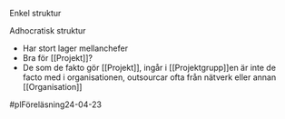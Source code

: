 
Enkel struktur

Adhocratisk struktur
- Har stort lager mellanchefer
- Bra för [[Projekt]]?
- De som de fakto gör [[Projekt]], ingår i [[Projektgrupp]]en är inte de facto med i organisationen, outsourcar ofta från nätverk eller annan [[Organisation]]


#plFöreläsning24-04-23